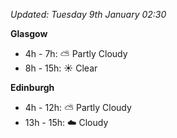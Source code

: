 *Updated: Tuesday 9th January 02:30*

**Glasgow**

* 4h - 7h: :partly_sunny: Partly Cloudy
* 8h - 15h: :sunny: Clear

**Edinburgh**

* 4h - 12h: :partly_sunny: Partly Cloudy
* 13h - 15h: :cloud: Cloudy
